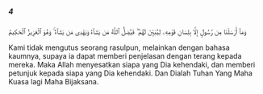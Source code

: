 ##### 4

<span class="ayah">وَمَآ أَرْسَلْنَا مِن رَّسُولٍ إِلَّا بِلِسَانِ قَوْمِهِۦ لِيُبَيِّنَ لَهُمْ ۖ فَيُضِلُّ ٱللَّهُ مَن يَشَآءُ وَيَهْدِى مَن يَشَآءُ ۚ وَهُوَ ٱلْعَزِيزُ ٱلْحَكِيمُ</span>

<span class="ayah_translation">Kami tidak mengutus seorang rasulpun, melainkan dengan bahasa kaumnya, supaya ia dapat memberi penjelasan dengan terang kepada mereka. Maka Allah menyesatkan siapa yang Dia kehendaki, dan memberi petunjuk kepada siapa yang Dia kehendaki. Dan Dialah Tuhan Yang Maha Kuasa lagi Maha Bijaksana.</span>
